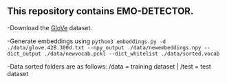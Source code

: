This repository contains EMO-DETECTOR.
--

-Download the [GloVe](http://nlp.stanford.edu/data/glove.42B.300d.zip) dataset.

-Generate embeddings using ```python3 embeddings.py -d ./data/glove.42B.300d.txt --npy_output ./data/newembeddings.npy --dict_output ./data/newvocab.pckl --dict_whitelist ./data/sorted.vocab```

-Data sorted folders are as follows: /data = training dataset | /test = test dataset
